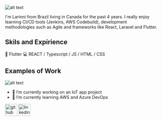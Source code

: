 ![alt text](https://user-images.githubusercontent.com/26446863/160886535-4d77ac18-f5bc-4261-8826-53759b876104.png)

I'm Larinni from Brazil living in Canada for the past 4 years. I really enjoy learning CI/CD tools (Jenkins, AWS Codebuild), development methodologies such as Agile and frameworks like React, Laravel and Flutter.  

## Skils and Expirience 
📲 Flutter 
💻 REACT / Typescript / JS / HTML / CSS 

## Examples of Work
![alt text](https://user-images.githubusercontent.com/26446863/160888552-29801bd7-2896-4fcc-94d1-9f7c4eea0aac.png)

- 🔭 I’m currently working on an IoT app project 
- 🌱 I’m currently learning AWS and Azure DevOps 


[<img src='https://cdn.jsdelivr.net/npm/simple-icons@3.0.1/icons/github.svg' alt='github' height='40'>](https://github.com/https://github.com/larinnim)  [<img src='https://cdn.jsdelivr.net/npm/simple-icons@3.0.1/icons/linkedin.svg' alt='linkedin' height='40'>](https://www.linkedin.com/in/https://www.linkedin.com/in/larinni//)  

